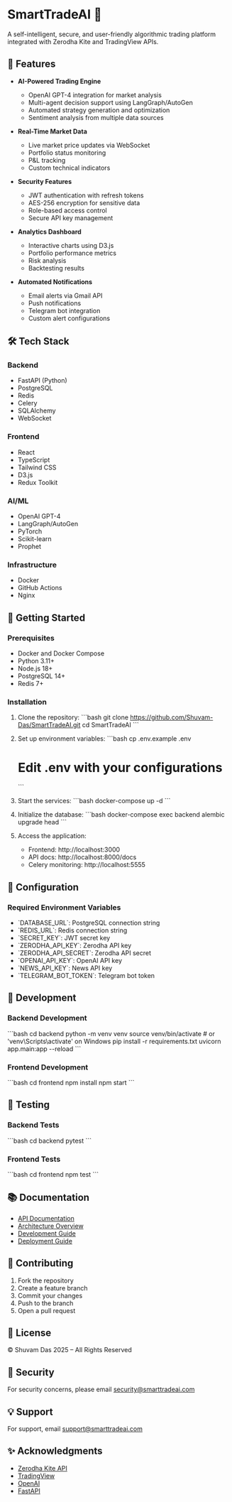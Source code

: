 # SmartTradeAI 🚀

A self-intelligent, secure, and user-friendly algorithmic trading platform integrated with Zerodha Kite and TradingView APIs.

## 🌟 Features

- **AI-Powered Trading Engine**
  - OpenAI GPT-4 integration for market analysis
  - Multi-agent decision support using LangGraph/AutoGen
  - Automated strategy generation and optimization
  - Sentiment analysis from multiple data sources

- **Real-Time Market Data**
  - Live market price updates via WebSocket
  - Portfolio status monitoring
  - P&L tracking
  - Custom technical indicators

- **Security Features**
  - JWT authentication with refresh tokens
  - AES-256 encryption for sensitive data
  - Role-based access control
  - Secure API key management

- **Analytics Dashboard**
  - Interactive charts using D3.js
  - Portfolio performance metrics
  - Risk analysis
  - Backtesting results

- **Automated Notifications**
  - Email alerts via Gmail API
  - Push notifications
  - Telegram bot integration
  - Custom alert configurations

## 🛠 Tech Stack

### Backend
- FastAPI (Python)
- PostgreSQL
- Redis
- Celery
- SQLAlchemy
- WebSocket

### Frontend
- React
- TypeScript
- Tailwind CSS
- D3.js
- Redux Toolkit

### AI/ML
- OpenAI GPT-4
- LangGraph/AutoGen
- PyTorch
- Scikit-learn
- Prophet

### Infrastructure
- Docker
- GitHub Actions
- Nginx

## 🚀 Getting Started

### Prerequisites
- Docker and Docker Compose
- Python 3.11+
- Node.js 18+
- PostgreSQL 14+
- Redis 7+

### Installation

1. Clone the repository:
   \`\`\`bash
   git clone https://github.com/Shuvam-Das/SmartTradeAI.git
   cd SmartTradeAI
   \`\`\`

2. Set up environment variables:
   \`\`\`bash
   cp .env.example .env
   # Edit .env with your configurations
   \`\`\`

3. Start the services:
   \`\`\`bash
   docker-compose up -d
   \`\`\`

4. Initialize the database:
   \`\`\`bash
   docker-compose exec backend alembic upgrade head
   \`\`\`

5. Access the application:
   - Frontend: http://localhost:3000
   - API docs: http://localhost:8000/docs
   - Celery monitoring: http://localhost:5555

## 📝 Configuration

### Required Environment Variables
- \`DATABASE_URL\`: PostgreSQL connection string
- \`REDIS_URL\`: Redis connection string
- \`SECRET_KEY\`: JWT secret key
- \`ZERODHA_API_KEY\`: Zerodha API key
- \`ZERODHA_API_SECRET\`: Zerodha API secret
- \`OPENAI_API_KEY\`: OpenAI API key
- \`NEWS_API_KEY\`: News API key
- \`TELEGRAM_BOT_TOKEN\`: Telegram bot token

## 🔧 Development

### Backend Development
\`\`\`bash
cd backend
python -m venv venv
source venv/bin/activate  # or 'venv\\Scripts\\activate' on Windows
pip install -r requirements.txt
uvicorn app.main:app --reload
\`\`\`

### Frontend Development
\`\`\`bash
cd frontend
npm install
npm start
\`\`\`

## 🧪 Testing

### Backend Tests
\`\`\`bash
cd backend
pytest
\`\`\`

### Frontend Tests
\`\`\`bash
cd frontend
npm test
\`\`\`

## 📚 Documentation

- [API Documentation](http://localhost:8000/docs)
- [Architecture Overview](./docs/architecture.md)
- [Development Guide](./docs/development.md)
- [Deployment Guide](./docs/deployment.md)

## 🤝 Contributing

1. Fork the repository
2. Create a feature branch
3. Commit your changes
4. Push to the branch
5. Open a pull request

## 📄 License

© Shuvam Das 2025 – All Rights Reserved

## 🔐 Security

For security concerns, please email [security@smarttradeai.com](mailto:security@smarttradeai.com)

## 💡 Support

For support, email [support@smarttradeai.com](mailto:support@smarttradeai.com)

## ✨ Acknowledgments

- [Zerodha Kite API](https://kite.trade/)
- [TradingView](https://www.tradingview.com/)
- [OpenAI](https://openai.com/)
- [FastAPI](https://fastapi.tiangolo.com/)